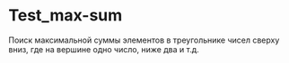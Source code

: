 # Test_max-sum
Поиск максимальной суммы элементов в треугольнике чисел сверху вниз, где на вершине одно число, ниже два и т.д.
